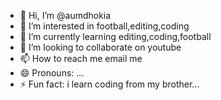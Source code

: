 - 👋 Hi, I’m @aumdhokia
- 👀 I’m interested in football,editing,coding
- 🌱 I’m currently learning editing,coding,football
- 💞️ I’m looking to collaborate on youtube
- 📫 How to reach me email me
- 😄 Pronouns: ...
- ⚡ Fun fact: i learn coding from my brother...

<!---
aumdhokia/aumdhokia is a ✨ special ✨ repository because its `README.md` (this file) appears on your GitHub profile.
You can click the Preview link to take a look at your changes.
--->
